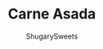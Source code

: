 ---
layout: ../../layouts/MarkdownPostLayout.astro
title: Carne Asada
author: ShugarySweets
pubDate: 2020-04-14
description: "Marinated steak that&#x27;s grilled to perfection and served on tortillas, Carne Asada is a Mexican classic. This Carne Asada can be made at home right on the grill or stove top!"
image_url: https://www.shugarysweets.com/wp-content/uploads/2020/04/carne-asada-9.jpg
tags: ["Main Dish","Mexican"]
calories: 304
protein: 32
carbohydrates: 1
fats: 18
fiber: 0
ingredients: ["1 1/2 pounds flank steak","1/4 cup olive oil","1/2 teaspoon kosher salt","1/4 teaspoon black pepper","1 orange, zested and juiced","1 lime, zested and juiced","2 cloves garlic, minced","1/2 cup fresh cilantro, chopped","1 Tablespoon worcestershire sauce","1 teaspoon cumin","1 teaspoon chili powder"]
serves: 6
time: "3 hours 22 minutes"
prepTime: "10 minutes"
instructions: ["In a large ziploc bag, combine olive oil, salt, pepper, orange zest and juice, lime zest and juice, garlic, cilantro, worcestershire sauce, cumin, and chili powder. Shake until combined, add the steak, and refrigerate for 3 hours (or up to 24 hours).","Heat grill to medium high. Discard marinade and grill the steak for 5-7 minutes on each side (for medium rare).","All the steaks to rest for 10 minutes before thinly slicing against the grain.","Serve on a tortilla with your favorite toppings."]
nutrition: ["304 calories","1 grams carbohydrates","90 milligrams cholesterol","18 grams fat","0 grams fiber","32 grams protein","5 grams saturated fat","211 milligrams sodium","0 grams sugar","0 grams trans fat","12 grams unsaturated fat"]
---